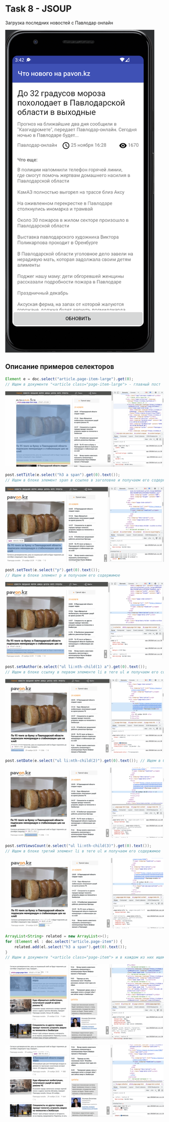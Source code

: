 # Task 8 - JSOUP

Загрузка последних новостей с Павлодар онлайн

![Screenshot](screenshot.png)

## Описание примеров селекторов

``` java
Element e = doc.select("article.page-item-large").get(0); 
// Ищем в документе "<article class="page-item-large"> - главный пост
```
![Screenshot](selector_1.png)

``` java
post.setTitle(e.select("h3 a span").get(0).text()); 
// Ищем в блоке элемент span в ссылке в заголовке и получаем его содержимое
```
![Screenshot](selector_2.png)

``` java
post.setText(e.select("p").get(0).text()); 
// Ищем в блоке элемент p и получаем его содержимое
```
![Screenshot](selector_3.png)

``` java
post.setAuthor(e.select("ul li:nth-child(1) a").get(0).text()); 
// Ищем в блоке ссылку в первом элементе li в теге ul и получаем его содержимое
```
![Screenshot](selector_4.png)

``` java
post.setDate(e.select("ul li:nth-child(2)").get(0).text()); // Ищем в блоке второй элемент li в теге ul и получаем его содержимое
```
![Screenshot](selector_5.png)

``` java
post.setViewsCount(e.select("ul li:nth-child(3)").get(0).text()); 
// Ищем в блоке третий элемент li в теге ul и получаем его содержимое
```
![Screenshot](selector_6.png)

``` java
ArrayList<String> related = new ArrayList<>();
for (Element el : doc.select("article.page-item")) {
    related.add(el.select("h3 a span").get(0).text());
} 
// Ищем в документе "<article class="page-item"> и в каждом из них ищем элемент span в ссылке в заголовке и получаем его содержимое
```
![Screenshot](selector_7.png)

![Screenshot](selector_8.png)